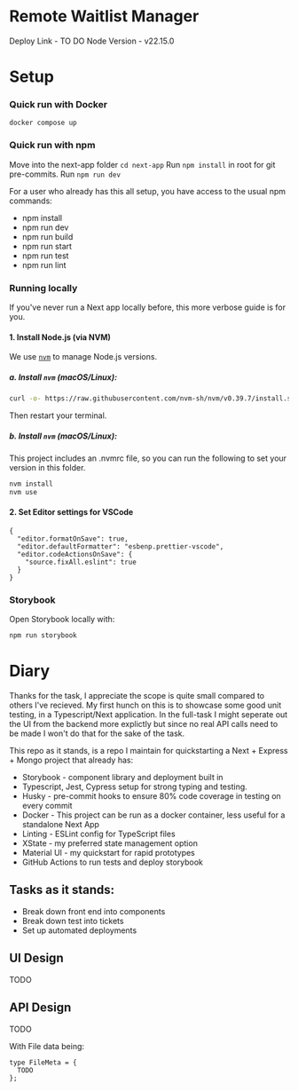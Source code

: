 # Remote Waitlist Manager
Deploy Link - TO DO
Node Version - v22.15.0

# Setup

### Quick run with Docker

```
docker compose up
```

### Quick run with npm

Move into the next-app folder `cd next-app`
Run `npm install` in root for git pre-commits.
Run `npm run dev`

For a user who already has this all setup, you have access to the usual npm commands:

- npm install
- npm run dev
- npm run build
- npm run start
- npm run test
- npm run lint

### Running locally

If you've never run a Next app locally before, this more verbose guide is for you.

#### 1. Install Node.js (via NVM)

We use [`nvm`](https://github.com/nvm-sh/nvm) to manage Node.js versions.

##### a. Install `nvm` (macOS/Linux):

```bash
curl -o- https://raw.githubusercontent.com/nvm-sh/nvm/v0.39.7/install.sh | bash
```

Then restart your terminal.

##### b. Install `nvm` (macOS/Linux):

This project includes an .nvmrc file, so you can run the following to set your version in this folder.

```bash
nvm install
nvm use
```

#### 2. Set Editor settings for VSCode

```
{
  "editor.formatOnSave": true,
  "editor.defaultFormatter": "esbenp.prettier-vscode",
  "editor.codeActionsOnSave": {
    "source.fixAll.eslint": true
  }
}
```

### Storybook

Open Storybook locally with:

```bash
npm run storybook
```

# Diary

Thanks for the task, I appreciate the scope is quite small compared to others I've recieved. My first hunch on this is to showcase some good unit testing, in a Typescript/Next application. In the full-task I might seperate out the UI from the backend more explictly but since no real API calls need to be made I won't do that for the sake of the task.

This repo as it stands, is a repo I maintain for quickstarting a Next + Express + Mongo project that already has:

- Storybook - component library and deployment built in
- Typescript, Jest, Cypress setup for strong typing and testing.
- Husky - pre-commit hooks to ensure 80% code coverage in testing on every commit
- Docker - This project can be run as a docker container, less useful for a standalone Next App
- Linting - ESLint config for TypeScript files
- XState - my preferred state management option
- Material UI - my quickstart for rapid prototypes
- GitHub Actions to run tests and deploy storybook

## Tasks as it stands:

- Break down front end into components
- Break down test into tickets
- Set up automated deployments

## UI Design
TODO

## API Design
TODO

With File data being:

```
type FileMeta = {
  TODO
};
```
